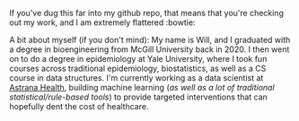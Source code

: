 If you've dug this far into my github repo, that means that you're checking out my work, and I am extremely flattered :bowtie:

A bit about myself (if you don't mind): 
My name is Will, and I graduated with a degree in bioengineering from McGill University back in 2020. I then went on to do a degree in epidemiology at Yale University, where I took fun courses across traditional epidemiology, biostatistics, as well as a CS course in data structures. I'm currently working as a data scientist at [Astrana Health](https://www.astranahealth.com), building machine learning (*as well as a lot of traditional statistical/rule-based tools*) to provide targeted interventions that can hopefully dent the cost of healthcare. 

### 

